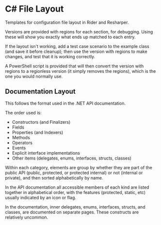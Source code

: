 C# File Layout
==============

Templates for configuration file layout in Rider and Resharper.

Versions are provided with regions for each section, for debugging. Using these 
will show you exactly what ends up matched to each entry.

If the layout isn't working, add a test case scenario to the example class
(and save it before cleanup); then use the version with regions to make changes, 
and test that it is working correctly.

A PowerShell script is provided that will then convert the version with regions
to a regionless version (it simply removes the regions), which is the one you
would normally  use.

Documentation Layout
--------------------

This follows the format used in the .NET API documentation. 

The order used is:
* Constructors (and Finalizers)
* Fields
* Properties (and Indexers)
* Methods
* Operators
* Events
* Explicit interface implementations
* Other items (delegates, enums, interfaces, structs, classes)

Within each category, elements are group by whether they are part of the public API (public, 
protected, or protected internal) or not (internal or private), and then sorted alphabetically 
by name.

In the API documentation all accessible members of each kind are listed together in
alphabetical order, with the features (protected, static, etc) usually indicated by an
icon or flag.

In the documentation, inner delegates, enums, interfaces, structs, and classes, are
documented on separate pages. These constructs are relatively uncommon.
